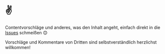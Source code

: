 # ✌️

Contentvorschläge und anderes, was den Inhalt angeht, einfach direkt in die [Issues](https://github.com/akronymisierbar/content/issues) schmeißen 😊

Vorschläge und Kommentare von Dritten sind selbstverständlich herzlichst willkommen!
